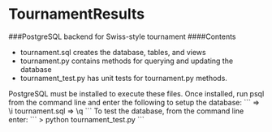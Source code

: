 # TournamentResults
###PostgreSQL backend for Swiss-style tournament
####Contents
<ul>
<li>tournament.sql creates the database, tables, and views
<li>tournament.py contains methods for querying and updating the database
<li>tournament_test.py has unit tests for tournament.py methods.
</ul>
PostgreSQL must be installed to execute these files. Once installed, run psql from the command line and enter the following to setup the database:
```
=> \i tournament.sql
=> \q
```
To test the database, from the command line enter:
```
> python tournament_test.py
```
